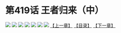 # 第419话 王者归来（中）
![](https://mhpic.xiaomingtaiji.net/comic/D/斗破苍穹拆分版/419话/1.jpg-zymk.middle.webp)
![](https://mhpic.xiaomingtaiji.net/comic/D/斗破苍穹拆分版/419话/2.jpg-zymk.middle.webp)
![](https://mhpic.xiaomingtaiji.net/comic/D/斗破苍穹拆分版/419话/3.jpg-zymk.middle.webp)
![](https://mhpic.xiaomingtaiji.net/comic/D/斗破苍穹拆分版/419话/4.jpg-zymk.middle.webp)
![](https://mhpic.xiaomingtaiji.net/comic/D/斗破苍穹拆分版/419话/5.jpg-zymk.middle.webp)
![](https://mhpic.xiaomingtaiji.net/comic/D/斗破苍穹拆分版/419话/6.jpg-zymk.middle.webp)
![](https://mhpic.xiaomingtaiji.net/comic/D/斗破苍穹拆分版/419话/7.jpg-zymk.middle.webp)
[【上一章】](./418.md)
[【目录】](./README.md)
[【下一章】](./420.md)
